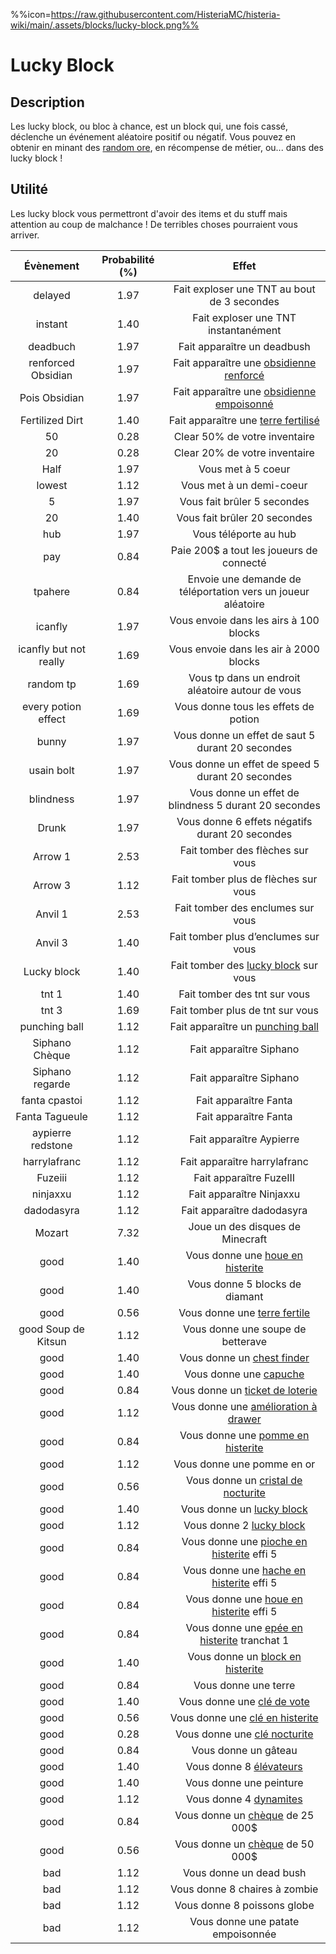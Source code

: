 %%icon=https://raw.githubusercontent.com/HisteriaMC/histeria-wiki/main/.assets/blocks/lucky-block.png%%

# Lucky Block 

## Description 
Les lucky block, ou bloc à chance, est un block qui, une fois cassé, déclenche un événement aléatoire positif ou négatif. Vous pouvez en obtenir en minant des [random ore](https://histeria.fr/wiki/blocks/random-ore), en récompense de métier, ou... dans des lucky block !

## Utilité
Les lucky block vous permettront d'avoir des items et du stuff mais attention au coup de malchance ! De terribles choses pourraient vous arriver.

| Évènement | Probabilité (%) | Effet |
|:-----:|:---------------:|:-----:|
| delayed |1.97| Fait exploser une TNT au bout de 3 secondes|
| instant |1.40| Fait exploser une TNT instantanément |
| deadbuch |1.97| Fait apparaître un deadbush|
| renforced Obsidian |1.97| Fait apparaître une [obsidienne renforcé](https://histeria.fr/wiki/blocks/obsidienne-renforce)|
| Pois Obsidian |1.97| Fait apparaître une [obsidienne empoisonné](https://histeria.fr/wiki/blocks/obsidienne-empoisonne) |
| Fertilized Dirt |1.40| Fait apparaître une [terre fertilisé](https://histeria.fr/wiki/blocks/fertilized-dirt)|
| 50 |0.28| Clear 50% de votre inventaire|
| 20 |0.28| Clear 20% de votre inventaire|
| Half |1.97| Vous met à 5 coeur|
| lowest |1.12| Vous met à un demi-coeur|
| 5 |1.97| Vous fait brûler 5 secondes|
| 20 |1.40| Vous fait brûler 20 secondes|
| hub |1.97| Vous téléporte au hub|
| pay |0.84| Paie 200$ a tout les joueurs de connecté |
| tpahere |0.84| Envoie une demande de téléportation vers un joueur aléatoire|
| icanfly |1.97| Vous envoie dans les airs à 100 blocks|
| icanfly but not really|1.69| Vous envoie dans les air à 2000 blocks|
| random tp |1.69| Vous tp dans un endroit aléatoire autour de vous|
| every potion effect |1.69| Vous donne tous les effets de potion|
| bunny |1.97| Vous donne un effet de saut 5 durant 20 secondes|
| usain bolt |1.97| Vous donne un effet de speed 5 durant 20 secondes|
| blindness |1.97| Vous donne un effet de blindness 5 durant 20 secondes|
| Drunk |1.97| Vous donne 6 effets négatifs durant 20 secondes|
| Arrow 1 |2.53| Fait tomber des flèches sur vous|
| Arrow 3 |1.12| Fait tomber plus de flèches sur vous|
| Anvil 1 |2.53| Fait tomber des enclumes sur vous|
| Anvil 3 |1.40| Fait tomber plus d’enclumes sur vous|
| Lucky block |1.40| Fait tomber des [lucky block](https://histeria.fr/wiki/blocks/lucky-block) sur vous|
| tnt 1 |1.40| Fait tomber des tnt sur vous|
| tnt 3 |1.69| Fait tomber plus de tnt sur vous|
| punching ball |1.12| Fait apparaître un [punching ball](https://histeria.fr/wiki/items/punching-ball)|
| Siphano Chèque |1.12| Fait apparaître Siphano|
| Siphano regarde |1.12| Fait apparaître Siphano|
| fanta cpastoi |1.12| Fait apparaître Fanta|
| Fanta Tagueule |1.12| Fait apparaître Fanta|
| aypierre redstone |1.12| Fait apparaître Aypierre|
| harrylafranc |1.12| Fait apparaître harrylafranc |
| Fuzeiii |1.12| Fait apparaître FuzeIII|
| ninjaxxu |1.12| Fait apparaître Ninjaxxu|
| dadodasyra |1.12| Fait apparaître dadodasyra|
| Mozart |7.32| Joue un des disques de Minecraft|
| good |1.40| Vous donne une [houe en histerite](https://histeria.fr/wiki/tools/histerite-hoe)|
| good |1.40| Vous donne 5 blocks de diamant|
| good |0.56| Vous donne une [terre fertile](https://histeria.fr/wiki/blocks/fertilized-dirt) |
| good Soup de Kitsun |1.12| Vous donne une soupe de betterave |
| good |1.40| Vous donne un [chest finder](https://histeria.fr/wiki/items/unclaim-finder)|
| good |1.40| Vous donne une [capuche](https://histeria.fr/wiki/items/capuche)|
| good |0.84| Vous donne un [ticket de loterie](https://histeria.fr/wiki/items/lottery-ticket) |
| good |1.12| Vous donne une [amélioration à drawer](https://histeria.fr/wiki/items/drawer-upgrade)|
| good |0.84| Vous donne une [pomme en histerite](https://histeria.fr/wiki/items/histerite-apple)||
| good |1.12| Vous donne une pomme en or|
| good |0.56| Vous donne un [cristal de nocturite](https://histeria.fr/wiki/items/nocturite-crystal)||
| good |1.40| Vous donne un [lucky block](https://histeria.fr/wiki/blocks/lucky-block)|
| good |1.12| Vous donne 2 [lucky block](https://histeria.fr/wiki/blocks/lucky-block) |
| good |0.84| Vous donne une [pioche en histerite](https://histeria.fr/wiki/tools/histerite-pickaxe) effi 5|
| good |0.84| Vous donne une [hache en histerite](https://histeria.fr/wiki/tools/histerite-axe) effi 5|
| good |0.84| Vous donne une [houe en histerite](https://histeria.fr/wiki/tools/histerite-hoe) effi 5|
| good |0.84| Vous donne une [epée en histerite](https://histeria.fr/wiki/tools/histerite-sword) tranchat 1|
| good |1.40| Vous donne un [block en histerite](https://histeria.fr/wiki/blocks/histerite-block)|
| good |0.84| Vous donne une terre|
| good |1.40| Vous donne une [clé de vote](https://histeria.fr/wiki/items/vote-key)|
| good |0.56| Vous donne une [clé en histerite](https://histeria.fr/wiki/items/histerite-key)|
| good |0.28| Vous donne une [clé nocturite](https://histeria.fr/wiki/items/nocturite-key)|
| good |0.84| Vous donne un gâteau|
| good |1.40| Vous donne 8 [élévateurs](https://histeria.fr/wiki/blocks/elevateur)|
| good |1.40| Vous donne une peinture |
| good |1.12| Vous donne 4 [dynamites](https://histeria.fr/wiki/items/dynamite)|
| good |0.84| Vous donne un [chèque](https://histeria.fr/wiki/items/cheque) de 25 000$|
| good |0.56| Vous donne un [chèque](https://histeria.fr/wiki/items/cheque) de 50 000$|
| bad |1.12| Vous donne un dead bush|
| bad |1.12| Vous donne 8 chaires à zombie|
| bad |1.12| Vous donne 8 poissons globe|
| bad |1.12| Vous donne une patate empoisonnée|
